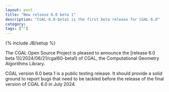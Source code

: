 ```yaml
---
layout: post
title: "New release 6.0 beta 1"
description: "CGAL-6.0-beta1 is the first beta release for CGAL-6.0"
category:
tags: [""]
---
```

{% include JB/setup %}

<div markdown="1">
The CGAL Open Source Project is pleased to announce the [release 6.0 beta 1](/2024/06/21/cgal60-beta1) of CGAL, the Computational Geometry Algorithms Library.

CGAL version 6.0 beta 1 is a public testing release. It should provide a solid ground to report bugs that need to be tackled before the release of the final version of CGAL 6.0 in July 2024.

</div>
